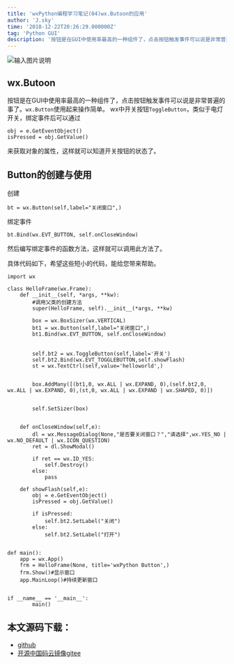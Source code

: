 ```yaml
---
title: 'wxPython编程学习笔记(04)wx.Butoon的应用'
author: 'J.sky'
time: '2018-12-22T20:26:29.000000Z'
tag: 'Python GUI'
description: '按钮是在GUI中使用率最高的一种组件了，点击按钮触发事件可以说是非常普遍的事了。wx.Button使用起来操作简单。'
---
```


![输入图片说明](https://suiyan.cc/assets/images/media/upload/2018/12/Snip20181222_8.png)



## wx.Butoon

按钮是在GUI中使用率最高的一种组件了，点击按钮触发事件可以说是非常普遍的事了。`wx.Button`使用起来操作简单。
wx中开关按钮`ToggleButton`，类似于电灯开关，绑定事件后可以通过

    obj = e.GetEventObject()
    isPressed = obj.GetValue()

来获取对象的属性，这样就可以知道开关按钮的状态了。


## Button的创建与使用

创建

    bt = wx.Button(self,label="关闭窗口",)

绑定事件

    bt.Bind(wx.EVT_BUTTON, self.onCloseWindow)

然后编写绑定事件的函数方法，这样就可以调用此方法了。


具体代码如下，希望这些短小的代码，能给您带来帮助。



    import wx
    
    class HelloFrame(wx.Frame):
        def __init__(self, *args, **kw):
            #调用父类的创建方法
            super(HelloFrame, self).__init__(*args, **kw)
    
            box = wx.BoxSizer(wx.VERTICAL)
            bt1 = wx.Button(self,label="关闭窗口",)
            bt1.Bind(wx.EVT_BUTTON, self.onCloseWindow)
    
    
            self.bt2 = wx.ToggleButton(self,label='开关')
            self.bt2.Bind(wx.EVT_TOGGLEBUTTON,self.showFlash)
            st = wx.TextCtrl(self,value='helloworld',)
    
    
            box.AddMany([(bt1,0, wx.ALL | wx.EXPAND, 0),(self.bt2,0, wx.ALL | wx.EXPAND, 0),(st,0, wx.ALL | wx.EXPAND | wx.SHAPED, 0)])
    
    
            self.SetSizer(box)
    
    
        def onCloseWindow(self,e):
            dl = wx.MessageDialog(None,"是否要关闭窗口？","请选择",wx.YES_NO | wx.NO_DEFAULT | wx.ICON_QUESTION)
            ret = dl.ShowModal()
    
            if ret == wx.ID_YES:
                self.Destroy()
            else:
                pass
    
        def showFlash(self,e):
            obj = e.GetEventObject()
            isPressed = obj.GetValue()
    
            if isPressed:
                self.bt2.SetLabel("关闭")
            else:
                self.bt2.SetLabel("打开")
    
    
    def main():
        app = wx.App()
        frm = HelloFrame(None, title='wxPython Button',)
        frm.Show()#显示窗口
        app.MainLoop()#持续更新窗口
    
    
    if __name__ == '__main__':
            main()


## 本文源码下载：

+ [github](https://github.com/bosichong/wxPythonTest/blob/master/wxpy04.py)
+ [开源中国码云镜像gitee](https://gitee.com/J_Sky/wxPythonTest/blob/master/wxpy04.py)
